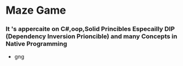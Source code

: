 # Maze Game
###  It 's appercaite on C#,oop,Solid Princibles Especailly DIP (Dependency Inversion Prioncible) and many Concepts in Native Programming
- gng

